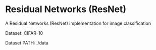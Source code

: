 # Residual Networks (ResNet)
A Residual Networks (ResNet) implementation for image classification

Dataset: CIFAR-10 

Dataset PATH: ./data
